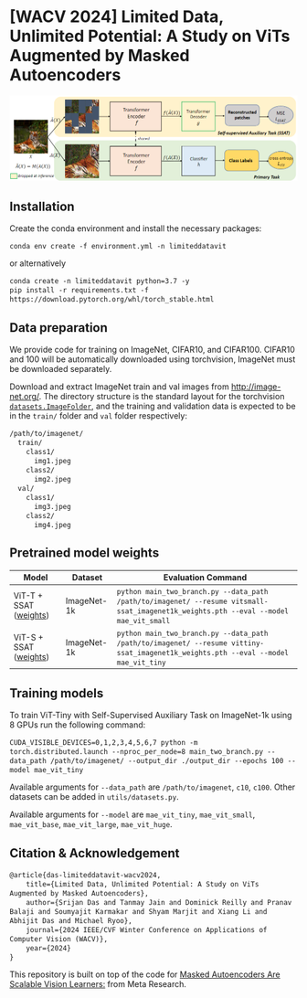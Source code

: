 # [WACV 2024] Limited Data, Unlimited Potential: A Study on ViTs Augmented by Masked Autoencoders

![Overview of self-supervised auxiliary task (SSAT)](smalldatavit.png)

## Installation

Create the conda environment and install the necessary packages:

```
conda env create -f environment.yml -n limiteddatavit
```

or alternatively

```
conda create -n limiteddatavit python=3.7 -y
pip install -r requirements.txt -f https://download.pytorch.org/whl/torch_stable.html
```

## Data preparation

We provide code for training on ImageNet, CIFAR10, and CIFAR100. CIFAR10 and 100 will be automatically downloaded using torchvision, ImageNet must be downloaded separately. 

Download and extract ImageNet train and val images from http://image-net.org/.
The directory structure is the standard layout for the torchvision [`datasets.ImageFolder`](https://pytorch.org/docs/stable/torchvision/datasets.html#imagefolder), and the training and validation data is expected to be in the `train/` folder and `val` folder respectively:

```
/path/to/imagenet/
  train/
    class1/
      img1.jpeg
    class2/
      img2.jpeg
  val/
    class1/
      img3.jpeg
    class2/
      img4.jpeg
```

## Pretrained model weights
| Model  | Dataset | Evaluation Command|
| ------------- | ------------- | ------------- |
| ViT-T + SSAT ([weights](https://drive.google.com/file/d/1zD4t6m98UckQkk8f2V1PLIaPIH_0HqWS/view?usp=sharing)) | ImageNet-1k | `python main_two_branch.py --data_path /path/to/imagenet/ --resume vitsmall-ssat_imagenet1k_weights.pth --eval --model mae_vit_small` |
| ViT-S + SSAT ([weights](https://drive.google.com/file/d/1Z6ynVVyxZavUjoRtRnIuYzLIW0zQJE4C/view?usp=sharing))  | ImageNet-1k | `python main_two_branch.py --data_path /path/to/imagenet/ --resume vittiny-ssat_imagenet1k_weights.pth --eval --model mae_vit_tiny` |


## Training models
To train ViT-Tiny with Self-Supervised Auxiliary Task on ImageNet-1k using 8 GPUs run the following command:
```
CUDA_VISIBLE_DEVICES=0,1,2,3,4,5,6,7 python -m torch.distributed.launch --nproc_per_node=8 main_two_branch.py --data_path /path/to/imagenet/ --output_dir ./output_dir --epochs 100 --model mae_vit_tiny
```

Available arguments for `--data_path` are `/path/to/imagenet`, `c10`, `c100`. Other datasets can be added in `utils/datasets.py`.

Available arguments for `--model` are `mae_vit_tiny`, `mae_vit_small`, `mae_vit_base`, `mae_vit_large`, `mae_vit_huge`.

## Citation & Acknowledgement
```
@article{das-limiteddatavit-wacv2024,
    title={Limited Data, Unlimited Potential: A Study on ViTs Augmented by Masked Autoencoders},
    author={Srijan Das and Tanmay Jain and Dominick Reilly and Pranav Balaji and Soumyajit Karmakar and Shyam Marjit and Xiang Li and Abhijit Das and Michael Ryoo},
    journal={2024 IEEE/CVF Winter Conference on Applications of Computer Vision (WACV)},
    year={2024}
}
```

This repository is built on top of the code for [Masked Autoencoders Are Scalable Vision Learners:](https://github.com/facebookresearch/mae) from Meta Research.
